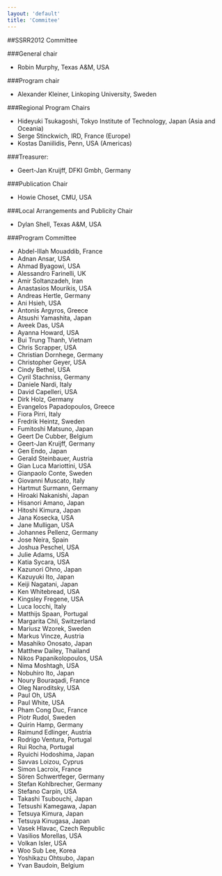 ```yaml
---
layout: 'default'
title: 'Commitee'
---
```


##SSRR2012 Committee

###General chair
 * Robin Murphy, Texas A&M, USA

###Program chair
 * Alexander Kleiner, Linkoping University, Sweden
 
###Regional Program Chairs
 
 * Hideyuki Tsukagoshi, Tokyo Institute of Technology, Japan (Asia and Oceania) 
 * Serge Stinckwich, IRD, France (Europe)
 * Kostas Daniilidis, Penn, USA (Americas)

###Treasurer:
 * Geert-Jan Kruijff, DFKI Gmbh, Germany

###Publication Chair
 * Howie Choset, CMU, USA

###Local Arrangements and Publicity Chair
 * Dylan Shell, Texas A&M, USA

###Program Committee
 * Abdel-Illah Mouaddib, France
 * Adnan Ansar, USA
 * Ahmad Byagowi, USA
 * Alessandro Farinelli, UK
 * Amir Soltanzadeh, Iran
 * Anastasios Mourikis, USA
 * Andreas Hertle, Germany
 * Ani Hsieh, USA
 * Antonis Argyros, Greece
 * Atsushi Yamashita, Japan
 * Aveek Das, USA
 * Ayanna Howard, USA
 * Bui Trung Thanh, Vietnam
 * Chris Scrapper, USA
 * Christian Dornhege, Germany
 * Christopher Geyer, USA
 * Cindy Bethel, USA
 * Cyril Stachniss, Germany
 * Daniele Nardi, Italy
 * David Capelleri, USA
 * Dirk Holz, Germany
 * Evangelos Papadopoulos, Greece
 * Fiora Pirri, Italy
 * Fredrik Heintz, Sweden
 * Fumitoshi Matsuno, Japan
 * Geert De Cubber, Belgium
 * Geert-Jan Kruijff, Germany
 * Gen Endo, Japan
 * Gerald Steinbauer, Austria
 * Gian Luca Mariottini, USA
 * Gianpaolo Conte, Sweden
 * Giovanni Muscato, Italy
 * Hartmut Surmann, Germany
 * Hiroaki Nakanishi, Japan
 * Hisanori Amano, Japan
 * Hitoshi Kimura, Japan
 * Jana Kosecka, USA
 * Jane Mulligan, USA
 * Johannes Pellenz, Germany 
 * Jose Neira, Spain
 * Joshua Peschel, USA
 * Julie Adams, USA
 * Katia Sycara, USA
 * Kazunori Ohno, Japan
 * Kazuyuki Ito, Japan
 * Keiji Nagatani, Japan
 * Ken Whitebread, USA
 * Kingsley Fregene, USA
 * Luca Iocchi, Italy
 * Matthijs Spaan, Portugal
 * Margarita Chli, Switzerland
 * Mariusz Wzorek, Sweden
 * Markus Vincze, Austria
 * Masahiko Onosato, Japan
 * Matthew Dailey, Thailand
 * Nikos Papanikolopoulos, USA
 * Nima Moshtagh, USA
 * Nobuhiro Ito, Japan
 * Noury Bouraqadi, France
 * Oleg Naroditsky, USA
 * Paul Oh, USA
 * Paul White, USA
 * Pham Cong Duc, France
 * Piotr Rudol, Sweden
 * Quirin Hamp, Germany
 * Raimund Edlinger, Austria
 * Rodrigo Ventura, Portugal
 * Rui Rocha, Portugal
 * Ryuichi Hodoshima, Japan
 * Savvas Loizou, Cyprus
 * Simon Lacroix, France
 * Sören Schwertfeger, Germany
 * Stefan Kohlbrecher, Germany
 * Stefano Carpin, USA
 * Takashi Tsubouchi, Japan
 * Tetsushi Kamegawa, Japan
 * Tetsuya Kimura, Japan
 * Tetsuya Kinugasa, Japan
 * Vasek Hlavac, Czech Republic
 * Vasilios Morellas, USA
 * Volkan Isler, USA
 * Woo Sub Lee, Korea
 * Yoshikazu Ohtsubo, Japan
 * Yvan Baudoin, Belgium